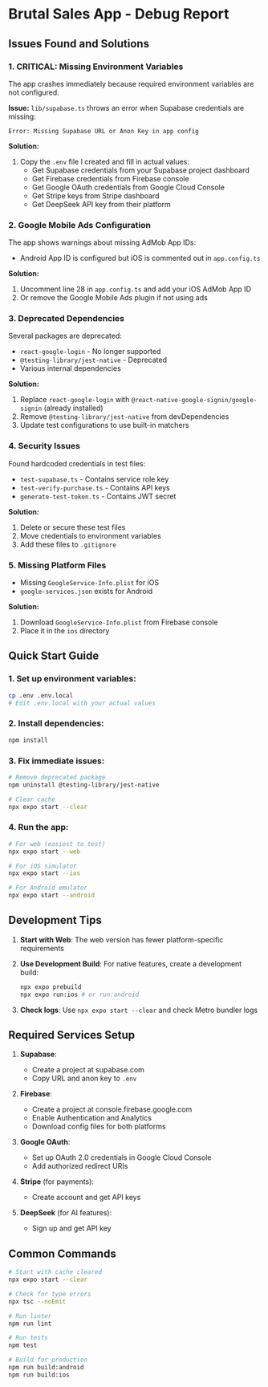 # Brutal Sales App - Debug Report

## Issues Found and Solutions

### 1. **CRITICAL: Missing Environment Variables**
The app crashes immediately because required environment variables are not configured.

**Issue:** `lib/supabase.ts` throws an error when Supabase credentials are missing:
```
Error: Missing Supabase URL or Anon Key in app config
```

**Solution:** 
1. Copy the `.env` file I created and fill in actual values:
   - Get Supabase credentials from your Supabase project dashboard
   - Get Firebase credentials from Firebase console
   - Get Google OAuth credentials from Google Cloud Console
   - Get Stripe keys from Stripe dashboard
   - Get DeepSeek API key from their platform

### 2. **Google Mobile Ads Configuration**
The app shows warnings about missing AdMob App IDs:
- Android App ID is configured but iOS is commented out in `app.config.ts`

**Solution:**
1. Uncomment line 28 in `app.config.ts` and add your iOS AdMob App ID
2. Or remove the Google Mobile Ads plugin if not using ads

### 3. **Deprecated Dependencies**
Several packages are deprecated:
- `react-google-login` - No longer supported
- `@testing-library/jest-native` - Deprecated
- Various internal dependencies

**Solution:**
1. Replace `react-google-login` with `@react-native-google-signin/google-signin` (already installed)
2. Remove `@testing-library/jest-native` from devDependencies
3. Update test configurations to use built-in matchers

### 4. **Security Issues**
Found hardcoded credentials in test files:
- `test-supabase.ts` - Contains service role key
- `test-verify-purchase.ts` - Contains API keys
- `generate-test-token.ts` - Contains JWT secret

**Solution:**
1. Delete or secure these test files
2. Move credentials to environment variables
3. Add these files to `.gitignore`

### 5. **Missing Platform Files**
- Missing `GoogleService-Info.plist` for iOS
- `google-services.json` exists for Android

**Solution:**
1. Download `GoogleService-Info.plist` from Firebase console
2. Place it in the `ios` directory

## Quick Start Guide

### 1. Set up environment variables:
```bash
cp .env .env.local
# Edit .env.local with your actual values
```

### 2. Install dependencies:
```bash
npm install
```

### 3. Fix immediate issues:
```bash
# Remove deprecated package
npm uninstall @testing-library/jest-native

# Clear cache
npx expo start --clear
```

### 4. Run the app:
```bash
# For web (easiest to test)
npx expo start --web

# For iOS simulator
npx expo start --ios

# For Android emulator
npx expo start --android
```

## Development Tips

1. **Start with Web**: The web version has fewer platform-specific requirements
2. **Use Development Build**: For native features, create a development build:
   ```bash
   npx expo prebuild
   npx expo run:ios # or run:android
   ```

3. **Check logs**: Use `npx expo start --clear` and check Metro bundler logs

## Required Services Setup

1. **Supabase**:
   - Create a project at supabase.com
   - Copy URL and anon key to `.env`

2. **Firebase**:
   - Create a project at console.firebase.google.com
   - Enable Authentication and Analytics
   - Download config files for both platforms

3. **Google OAuth**:
   - Set up OAuth 2.0 credentials in Google Cloud Console
   - Add authorized redirect URIs

4. **Stripe** (for payments):
   - Create account and get API keys

5. **DeepSeek** (for AI features):
   - Sign up and get API key

## Common Commands

```bash
# Start with cache cleared
npx expo start --clear

# Check for type errors
npx tsc --noEmit

# Run linter
npm run lint

# Run tests
npm test

# Build for production
npm run build:android
npm run build:ios
```